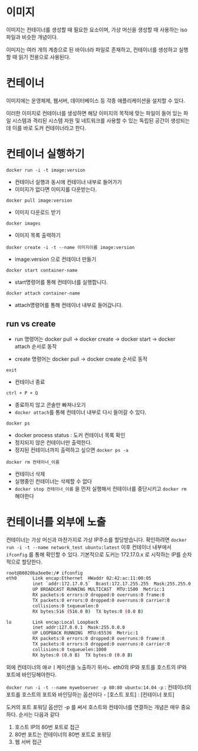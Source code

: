# 이미지
이미지는 컨테이너를 생성할 때 필요한 요소이며, 가상 머신을 생성할 때 사용하는 iso 파일과 비슷한 개념이다.

이미지는 여러 개의 계층으로 된 바이너라 파일로 존재하고, 컨테이너를 생성하고 실행할 때 읽기 전용으로 사용된다.


# 컨테이너
이미지에는 운영체제, 웹서버, 데이터베이스 등 각종 애플리케이션을 설치할 수 있다.

이러한 이미지로 컨테이너를 생성하면 해당 이미지의 목적에 맞는 파일이 들어 있는 파일 시스템과 격리된 시스템 자원 및 네트워크를 사용할 수 있는 독립된 공간이 생성되는데 이를 바로 도커 컨테이너라고 한다.

# 컨테이너 실행하기
`docker run -i -t image:version`
- 컨테이너 실행과 동시에 컨테이너 내부로 들어가기
- 이미지가 없다면 이미지를 다운받는다.

`docker pull image:version`
- 이미지 다운로드 받기

`docker images`
- 이미지 목록 출력하기

`docker create -i -t --name 이미지이름 image:version`
- image:version 으로 컨테이너 만들기

`docker start container-name`
- start명령어를 통해 컨테이너를 실행합니다. 

`docker attach container-name`
- attach명령어를 통해 컨테이너 내부로 들어갑니다.

## run vs create
- run 명령어는 
docker pull -> docker create -> docker start -> docker attach 순서로 동작

- create 명령어는
docker pull -> docker create 순서로 동작

`exit`
- 컨테이너 종료

`ctrl + P + Q`
- 종료하지 않고 콘솔만 빠져나오기
- `docker attach`를 통해 컨테이너 내부로 다시 들어갈 수 있다.


`docker ps`
- docker process status : 도커 컨테이너 목록 확인
- 정지되지 않은 컨테이너만 출력한다.
- 정지된 컨테이너까지 출력하고 싶으면 `docker ps -a`

`docker rm 컨테이너_이름`
- 컨테이너 삭제
- 실행중인 컨테이너는 삭제할 수 없다
- `docker stop 컨테이너_이름` 을 먼저 실행해서 컨테이너를 중단시키고 `docker rm` 해야한다

# 컨테이너를 외부에 노출
컨테이너는 가상 머신과 마찬가지로 가상 IP주소를 할당받습니다. 확인하려면
`docker run -i -t --name network_test ubuntu:latest`
이후 컨테이너 내부에서 `ifconfig` 를 통해 확인할 수 있다.
기본적으로 도커는 172.17.0.x 로 시작하는 IP를 순차적으로 할당한다.

```sh
root@86020ba3ee0e:/# ifconfig
eth0      Link encap:Ethernet  HWaddr 02:42:ac:11:00:05  
          inet `addr:172.17.0.5`  Bcast:172.17.255.255  Mask:255.255.0.0
          UP BROADCAST RUNNING MULTICAST  MTU:1500  Metric:1
          RX packets:6 errors:0 dropped:0 overruns:0 frame:0
          TX packets:0 errors:0 dropped:0 overruns:0 carrier:0
          collisions:0 txqueuelen:0 
          RX bytes:516 (516.0 B)  TX bytes:0 (0.0 B)

lo        Link encap:Local Loopback  
          inet addr:127.0.0.1  Mask:255.0.0.0
          UP LOOPBACK RUNNING  MTU:65536  Metric:1
          RX packets:0 errors:0 dropped:0 overruns:0 frame:0
          TX packets:0 errors:0 dropped:0 overruns:0 carrier:0
          collisions:0 txqueuelen:1000 
          RX bytes:0 (0.0 B)  TX bytes:0 (0.0 B)
```

외에 컨테이너의 애ㄹㅣ케이션을 노출하기 위서ㄴ eth0의 IP와 포트를 호스트의 IP와 포트에 바인딩해야한다.

`docker run -i -t --name mywebserver -p 80:80 ubuntu:14.04`
`-p` : 컨테이너의 포트를 호스트의 포트와 바인딩하는 옵션이다
    - [호스트 포트] : [컨테이너 포트]

도커의 포트 포워딩 옵션인 -p 를 써서 호스트와 컨테이너를 연결하는 개념은 매우 중요하다.
순서는 다음과 같다
1. 호스트 IP의 80번 포트로 접근 
2. 80번 포트는 컨테이너의 80번 포트로 포워딩
3. 웹 서버 접근





